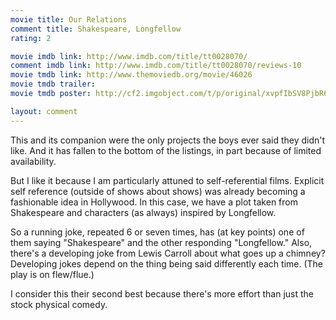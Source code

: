 ```yaml
---
movie title: Our Relations
comment title: Shakespeare, Longfellow
rating: 2

movie imdb link: http://www.imdb.com/title/tt0028070/
comment imdb link: http://www.imdb.com/title/tt0028070/reviews-10
movie tmdb link: http://www.themoviedb.org/movie/46026
movie tmdb trailer: 
movie tmdb poster: http://cf2.imgobject.com/t/p/original/xvpfIbSV8PjbR65dG1HlTm4cX0B.jpg

layout: comment
---
```


This and its companion were the only projects the boys ever said they didn't like. And it has fallen to the bottom of the listings, in part because of limited availability. 

But I like it because I am particularly attuned to self-referential films. Explicit self reference (outside of shows about shows) was already becoming a fashionable idea in Hollywood. In this case, we have a plot taken from Shakespeare and characters (as always) inspired by Longfellow.

So a running joke, repeated 6 or seven times, has (at key points) one of them saying "Shakespeare" and the other responding "Longfellow." Also, there's a developing joke from Lewis Carroll about what goes up a chimney? Developing jokes depend on the thing being said differently each time. (The play is on flew/flue.)

I consider this their second best because there's more effort than just the stock physical comedy.
